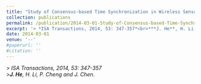 ```yaml
---
title: "Study of Consensus-based Time Synchronization in Wireless Sensor Networks"
collection: publications
permalink: /publication/2014-03-01-Study-of-Consensus-based-Time-Synchronization/
excerpt: '> *ISA Transactions, 2014, 53: 347-357*<br>***J. He**, H. Li, P. Cheng and J. Chen*.'
date: 2014-03-01
venue: '--'
#paperurl: ''
#citation: ''
---
```

*> ISA Transactions, 2014, 53: 347-357*  
*>**J. He**, H. Li, P. Cheng and J. Chen*.